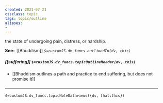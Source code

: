 ```yaml
---
created: 2021-07-21
cssclass: topic
tags: topic/outline
aliases:
- 
---
```


the state of undergoing pain, distress, or hardship.

**See**:: [[Bhuddism]]
*`$=customJS.dv_funcs.outlinedIn(dv, this)`*

##### [[suffering]] `$=customJS.dv_funcs.topicOutlineHeader(dv, this)`
- [[Bhuddism outlines a path and practice to end suffering, but does not promise it]]

### <hr class="dataviews"/>

`$=customJS.dv_funcs.topicNoteDataviews({dv, that:this})`
